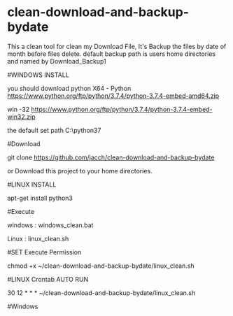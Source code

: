 # clean-download-and-backup-bydate

This a clean tool for clean my Download File,
It's Backup the files by date of month before files delete.
default backup path is users home directories and named by Download_Backup1

#WINDOWS INSTALL

you should download python 
X64 - Python
https://www.python.org/ftp/python/3.7.4/python-3.7.4-embed-amd64.zip

win -32
https://www.python.org/ftp/python/3.7.4/python-3.7.4-embed-win32.zip

the default set path
C:\python37

#Download

git clone https://github.com/jacch/clean-download-and-backup-bydate

or Download this project to your home directories.

#LINUX INSTALL

apt-get install python3


#Execute 

windows : windows_clean.bat

Linux : linux_clean.sh

#SET Execute Permission

chmod +x  ~/clean-download-and-backup-bydate/linux_clean.sh

#LINUX Crontab AUTO  RUN

30 12 * * * ~/clean-download-and-backup-bydate/linux_clean.sh


#Windows



